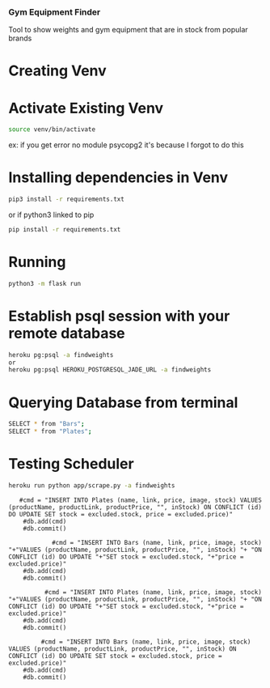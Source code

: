 ### Gym Equipment Finder
Tool to show weights and gym equipment that are in stock from popular brands

# Creating Venv

# Activate Existing Venv
```bash
source venv/bin/activate
```
ex: if you get error no module psycopg2 it's because I forgot to do this

# Installing dependencies in Venv
```bash
pip3 install -r requirements.txt
```
or if python3 linked to pip
```bash
pip install -r requirements.txt
```

# Running
```bash
python3 -m flask run
```

# Establish psql session with your remote database
```bash
heroku pg:psql -a findweights
or
heroku pg:psql HEROKU_POSTGRESQL_JADE_URL -a findweights
```

# Querying Database from terminal
```bash
SELECT * from "Bars";
SELECT * from "Plates";
```

# Testing Scheduler 
```bash
heroku run python app/scrape.py -a findweights
```

       #cmd = "INSERT INTO Plates (name, link, price, image, stock) VALUES (productName, productLink, productPrice, "", inStock) ON CONFLICT (id) DO UPDATE SET stock = excluded.stock, price = excluded.price)"
        #db.add(cmd)
        #db.commit()

                #cmd = "INSERT INTO Bars (name, link, price, image, stock) "+"VALUES (productName, productLink, productPrice, "", inStock) "+ "ON CONFLICT (id) DO UPDATE "+"SET stock = excluded.stock, "+"price = excluded.price)"
        #db.add(cmd)
        #db.commit()

              #cmd = "INSERT INTO Plates (name, link, price, image, stock) "+"VALUES (productName, productLink, productPrice, "", inStock) "+ "ON CONFLICT (id) DO UPDATE "+"SET stock = excluded.stock, "+"price = excluded.price)"
        #db.add(cmd)
        #db.commit()

             #cmd = "INSERT INTO Bars (name, link, price, image, stock) VALUES (productName, productLink, productPrice, "", inStock) ON CONFLICT (id) DO UPDATE SET stock = excluded.stock, price = excluded.price)"
        #db.add(cmd)
        #db.commit()
